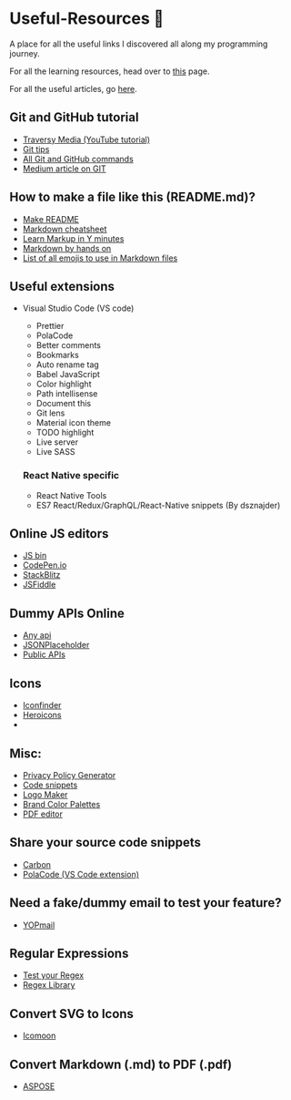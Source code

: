 # Useful-Resources :rocket:
A place for all the useful links I discovered all along my programming journey.

For all the learning resources, head over to [this](https://github.com/Quadrified/Useful-Links/blob/master/Learning-Resources.md#learning-resources-books) page.

For all the useful articles, go [here](https://github.com/Quadrified/Useful-Links/blob/master/Useful-Articles.md#useful-articles-books).

## Git and GitHub tutorial
* [Traversy Media (YouTube tutorial)](https://www.youtube.com/watch?v=SWYqp7iY_Tc)
* [Git tips](https://github.com/Quadrified/Git-Tips)
* [All Git and GitHub commands](https://github.com/joshnh/Git-Commands)
* [Medium article on GIT](https://itnext.io/become-a-git-pro-in-just-one-blog-a-thorough-guide-to-git-architecture-and-command-line-interface-93fbe9bdb395)

## How to make a file like this (README.md)?
* [Make README](https://www.makeareadme.com/)
* [Markdown cheatsheet](https://www.markdownguide.org/cheat-sheet)
* [Learn Markup in Y minutes](https://learnxinyminutes.com/docs/markdown/)
* [Markdown by hands on](https://commonmark.org/help/tutorial/index.html)
* [List of all emojis to use in Markdown files](https://www.webfx.com/tools/emoji-cheat-sheet/)

## Useful extensions
* Visual Studio Code (VS code)
	- Prettier
	- PolaCode
	- Better comments
	- Bookmarks
	- Auto rename tag
	- Babel JavaScript
	- Color highlight
	- Path intellisense
	- Document this
	- Git lens
	- Material icon theme
	- TODO highlight
	- Live server
	- Live SASS
	
	### React Native specific	
	- React Native Tools
	- ES7 React/Redux/GraphQL/React-Native snippets (By dsznajder)
	
## Online JS editors
* [JS bin](https://jsbin.com/?js,console,output)
* [CodePen.io](https://codepen.io/pen/)
* [StackBlitz](https://stackblitz.com/)
* [JSFiddle](https://jsfiddle.net/)

## Dummy APIs Online
* [Any api](https://any-api.com/)
* [JSONPlaceholder](https://jsonplaceholder.typicode.com/)
* [Public APIs](https://github.com/public-apis/public-apis)

## Icons
* [Iconfinder](https://www.iconfinder.com/)
* [Heroicons](https://heroicons.dev/)
* []()
	
## Misc:
* [Privacy Policy Generator](https://getterms.io/)
* [Code snippets](https://shortcode.dev/)
* [Logo Maker](https://www.logomaker.com/)
* [Brand Color Palettes](https://brandpalettes.com/)
* [PDF editor](https://www.pdf2go.com/)

## Share your source code snippets
* [Carbon](https://carbon.now.sh/)
* [PolaCode (VS Code extension)](https://marketplace.visualstudio.com/items?itemName=pnp.polacode)

## Need a fake/dummy email to test your feature?
* [YOPmail](http://www.yopmail.com/en/)

## Regular Expressions
* [Test your Regex](https://www.regular-expressions.info/javascriptexample.html)
* [Regex Library](http://regexlib.com/Search.aspx?k=alphabets&c=-1&m=-1&ps=20&AspxAutoDetectCookieSupport=1)

## Convert SVG to Icons
* [Icomoon](https://icomoon.io/app/#/select)

## Convert Markdown (.md) to PDF (.pdf)
* [ASPOSE](https://products.aspose.app/html/conversion/md-to-pdf)


